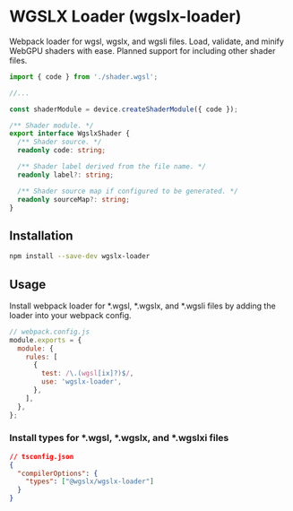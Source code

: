 # WGSLX Loader (wgslx-loader)

Webpack loader for wgsl, wgslx, and wgsli files. Load, validate, and minify
WebGPU shaders with ease. Planned support for including other shader files.

```ts
import { code } from './shader.wgsl';

//...

const shaderModule = device.createShaderModule({ code });
```

```ts
/** Shader module. */
export interface WgslxShader {
  /** Shader source. */
  readonly code: string;

  /** Shader label derived from the file name. */
  readonly label?: string;

  /** Shader source map if configured to be generated. */
  readonly sourceMap?: string;
}
```

## Installation

```sh
npm install --save-dev wgslx-loader
```

## Usage

Install webpack loader for \*.wgsl, \*.wgslx, and \*.wgsli files by adding the
loader into your webpack config.

```js
// webpack.config.js
module.exports = {
  module: {
    rules: [
      {
        test: /\.(wgsl[ix]?)$/,
        use: 'wgslx-loader',
      },
    ],
  },
};
```

### Install types for \*.wgsl, \*.wgslx, and \*.wgslxi files

```json
// tsconfig.json
{
  "compilerOptions": {
    "types": ["@wgslx/wgslx-loader"]
  }
}
```
